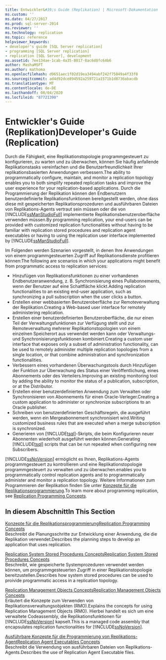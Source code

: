 ```yaml
---
title: Entwickler&#39;s Guide (Replikation) | Microsoft-Dokumentation
ms.custom: ''
ms.date: 04/27/2017
ms.prod: sql-server-2014
ms.reviewer: ''
ms.technology: replication
ms.topic: reference
helpviewer_keywords:
- developer's guide [SQL Server replication]
- programming [SQL Server replication]
- replication [SQL Server], development
ms.assetid: 7ee134ae-1cab-4a35-8017-8ac6d8fc64b6
author: MashaMSFT
ms.author: mathoma
ms.openlocfilehash: d9651aec1f02d19ea3494abf242f75049a4f33f8
ms.sourcegitcommit: ad4d92dce894592a259721a1571b1d8736abacdb
ms.translationtype: MT
ms.contentlocale: de-DE
ms.lasthandoff: 08/04/2020
ms.locfileid: "87721390"
---
```

# <a name="developer39s-guide-replication"></a><span data-ttu-id="8c9dc-102">Entwickler&#39;s Guide (Replikation)</span><span class="sxs-lookup"><span data-stu-id="8c9dc-102">Developer&#39;s Guide (Replication)</span></span>
  <span data-ttu-id="8c9dc-103">Durch die Fähigkeit, eine Replikationstopologie programmgesteuert zu konfigurieren, zu warten und zu überwachen, können Sie häufig anfallende Replikationstasks vereinfachen und die Benutzerfreundlichkeit Ihrer replikationsbasierten Anwendungen verbessern.</span><span class="sxs-lookup"><span data-stu-id="8c9dc-103">The ability to programmatically configure, maintain, and monitor a replication topology enables you to both simplify repeated replication tasks and improve the user experience for your replication-based applications.</span></span> <span data-ttu-id="8c9dc-104">Durch die Programmierung der Replikation können den Endbenutzern benutzerdefinierte Replikationsfunktionen bereitgestellt werden, ohne dass diese mit gespeicherten Replikationsprozeduren und ausführbaren Dateien von Replikations-Agents vertraut sein müssen oder die von [!INCLUDE[ssManStudioFull](../../../includes/ssmanstudiofull-md.md)] implementierte Replikationsbenutzeroberfläche verwenden müssen.</span><span class="sxs-lookup"><span data-stu-id="8c9dc-104">By programming replication, your end-users can be provided with customized replication functionalities without having to be familiar with replication stored procedures and replication agent executables or having to using the replication user interface implemented by [!INCLUDE[ssManStudioFull](../../../includes/ssmanstudiofull-md.md)].</span></span>  
  
 <span data-ttu-id="8c9dc-105">Im Folgenden werden Szenarien vorgestellt, in denen Ihre Anwendungen von einem programmgesteuerten Zugriff auf Replikationsdienste profitieren können:</span><span class="sxs-lookup"><span data-stu-id="8c9dc-105">The following are scenarios in which your applications might benefit from programmatic access to replication services:</span></span>  
  
-   <span data-ttu-id="8c9dc-106">Hinzufügen von Replikationsfunktionen zu einer vorhandenen Endbenutzeranwendung, z. B. Synchronisierung eines Pullabonnements, wenn der Benutzer auf eine Schaltfläche klickt.</span><span class="sxs-lookup"><span data-stu-id="8c9dc-106">Adding replication functionalities to an existing end-user application, such as synchronizing a pull subscription when the user clicks a button.</span></span>   
-   <span data-ttu-id="8c9dc-107">Erstellen einer webbasierten Benutzeroberfläche zur Remoteverwaltung der Replikation.</span><span class="sxs-lookup"><span data-stu-id="8c9dc-107">Creating a Web-based user interface for remotely administering replication.</span></span>    
-   <span data-ttu-id="8c9dc-108">Erstellen einer benutzerdefinierten Benutzeroberfläche, die nur einen Teil der Verwaltungsfunktionen zur Verfügung stellt und zur Remoteverwaltung mehrerer Replikationstopologien von einem einzelnen Speicherort aus verwendet werden kann oder Verwaltungs- und Synchronisierungsfunktionen kombiniert.</span><span class="sxs-lookup"><span data-stu-id="8c9dc-108">Creating a custom user interface that exposes only a subset of administration functionality, can be used to remotely administer multiple replication topologies from a single location, or that combine administration and synchronization functionalities.</span></span>    
-   <span data-ttu-id="8c9dc-109">Verbessern eines vorhandenen Überwachungstools durch Hinzufügen der Funktion zur Überwachung des Status einer Veröffentlichung, eines Abonnements oder des Verteilers.</span><span class="sxs-lookup"><span data-stu-id="8c9dc-109">Improving an existing monitoring tool by adding the ability to monitor the status of a publication, subscription, or at the Distributor.</span></span>    
-   <span data-ttu-id="8c9dc-110">Erstellen einer benutzerdefinierten Anwendung zum Verwalten oder Synchronisieren von Abonnements für einen Oracle-Verleger.</span><span class="sxs-lookup"><span data-stu-id="8c9dc-110">Creating a custom application to administer or synchronize subscriptions to an Oracle publisher.</span></span>    
-   <span data-ttu-id="8c9dc-111">Schreiben von benutzerdefinierten Geschäftsregeln, die ausgeführt werden, wenn ein Mergeabonnement synchronisiert wird.</span><span class="sxs-lookup"><span data-stu-id="8c9dc-111">Writing customized business rules that are executed when a merge subscription is synchronized.</span></span>    
-   <span data-ttu-id="8c9dc-112">Generieren von [!INCLUDE[tsql](../../../includes/tsql-md.md)]-Skripts, die beim Konfigurieren neuer Abonnenten wiederholt ausgeführt werden können.</span><span class="sxs-lookup"><span data-stu-id="8c9dc-112">Generating [!INCLUDE[tsql](../../../includes/tsql-md.md)] scripts that can be run repeated when configuring new Subscribers.</span></span>  
  
 [!INCLUDE[ssNoVersion](../../../includes/ssnoversion-md.md)] <span data-ttu-id="8c9dc-113">ermöglicht es Ihnen, Replikations-Agents programmgesteuert zu kontrollieren und eine Replikationstopologie programmgesteuert zu verwalten und zu überwachen.</span><span class="sxs-lookup"><span data-stu-id="8c9dc-113">enables you to programmatically control replication agents and to programmatically administer and monitor a replication topology.</span></span> <span data-ttu-id="8c9dc-114">Weitere Informationen zum Programmieren der Replikation finden Sie unter [Konzepte für die Replikationsprogrammierung](replication-programming-concepts.md).</span><span class="sxs-lookup"><span data-stu-id="8c9dc-114">To learn more about programming replication, see [Replication Programming Concepts](replication-programming-concepts.md).</span></span>  
  
## <a name="in-this-section"></a><span data-ttu-id="8c9dc-115">In diesem Abschnitt</span><span class="sxs-lookup"><span data-stu-id="8c9dc-115">In This Section</span></span>  
 [<span data-ttu-id="8c9dc-116">Konzepte für die Replikationsprogrammierung</span><span class="sxs-lookup"><span data-stu-id="8c9dc-116">Replication Programming Concepts</span></span>](replication-programming-concepts.md)  
 <span data-ttu-id="8c9dc-117">Beschreibt die Planungsschritte zur Entwicklung einer Anwendung, die die Replikation verwendet.</span><span class="sxs-lookup"><span data-stu-id="8c9dc-117">Describes the planning steps to develop an application that uses replication.</span></span>  
  
 [<span data-ttu-id="8c9dc-118">Replication System Stored Procedures Concepts</span><span class="sxs-lookup"><span data-stu-id="8c9dc-118">Replication System Stored Procedures Concepts</span></span>](replication-system-stored-procedures-concepts.md)  
 <span data-ttu-id="8c9dc-119">Beschreibt, wie gespeicherte Systemprozeduren verwendet werden können, um programmgesteuerten Zugriff in einer Replikationstopologie bereitzustellen.</span><span class="sxs-lookup"><span data-stu-id="8c9dc-119">Describes how system stored procedures can be used to proivide programmatic access in a replication topology.</span></span>  
  
 [<span data-ttu-id="8c9dc-120">Replication Management Objects Concepts</span><span class="sxs-lookup"><span data-stu-id="8c9dc-120">Replication Management Objects Concepts</span></span>](replication-management-objects-concepts.md)  
 <span data-ttu-id="8c9dc-121">Erläutert die Konzepte zum Verwenden von Replikationsverwaltungsobjekten (RMO).</span><span class="sxs-lookup"><span data-stu-id="8c9dc-121">Explains the concepts for using Replication Management Objects (RMO).</span></span> <span data-ttu-id="8c9dc-122">Hierbei handelt es sich um eine verwaltete Codeassembly, die Replikationsfunktionen für [!INCLUDE[ssNoVersion](../../../includes/ssnoversion-md.md)] kapselt.</span><span class="sxs-lookup"><span data-stu-id="8c9dc-122">This is a managed code assembly that encapsulates replication functionalities for [!INCLUDE[ssNoVersion](../../../includes/ssnoversion-md.md)].</span></span>  
  
 [<span data-ttu-id="8c9dc-123">Ausführbare Konzepte für die Programmierung von Replikations-Agent</span><span class="sxs-lookup"><span data-stu-id="8c9dc-123">Replication Agent Executables Concepts</span></span>](replication-agent-executables-concepts.md)  
 <span data-ttu-id="8c9dc-124">Beschreibt die Verwendung von ausführbaren Dateien von Replikations-Agents.</span><span class="sxs-lookup"><span data-stu-id="8c9dc-124">Describes the use of Replication Agent Executable files.</span></span>  

  
  
